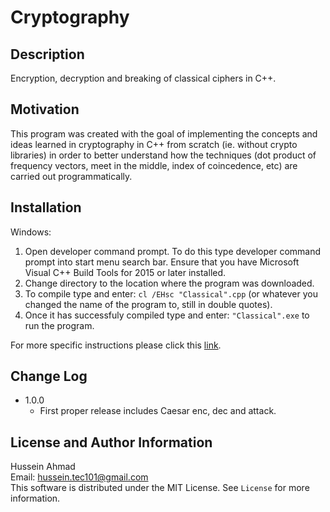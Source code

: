 # Cryptography

## Description
Encryption, decryption and breaking of classical ciphers in C++.

## Motivation
This program was created with the goal of implementing the concepts and ideas learned in cryptography in C++ from scratch (ie. without crypto libraries)
in order to better understand how the techniques (dot product of frequency vectors, meet in the middle, index of coincedence, etc) are carried out programmatically.
## Installation
Windows:
1. Open developer command prompt. To do this type developer command prompt into start menu search bar. Ensure that you have Microsoft Visual C++ Build Tools for 2015 or later installed.
2. Change directory to the location where the program was downloaded. 
3. To compile type and enter: `cl /EHsc "Classical".cpp` (or whatever you changed the name of the program to, still in double quotes).
4. Once it has successfuly compiled type and enter: `"Classical".exe` to run the program.

For more specific instructions please click this [link](https://msdn.microsoft.com/en-ca/library/ms235639.aspx).

## Change Log

* 1.0.0
  * First proper release includes Caesar enc, dec and attack.

## License and Author Information
Hussein Ahmad  
Email: <hussein.tec101@gmail.com>  
This software is distributed under the MIT License. See `License` for more information.

